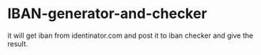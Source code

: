 # IBAN-generator-and-checker
it will get iban from identinator.com and post it to iban checker and give the result.
